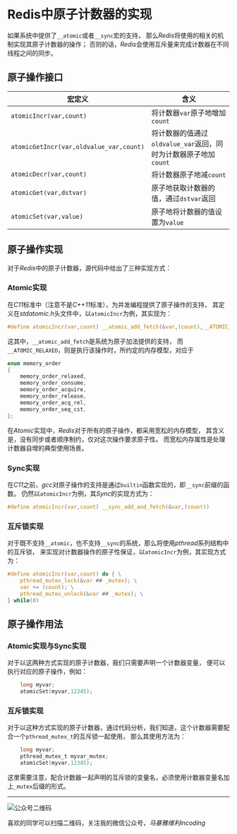 # Redis中原子计数器的实现
如果系统中提供了`__atomic`或者`__sync`宏的支持，
那么*Redis*将使用的相关的机制实现其原子计数器的操作；
否则的话，*Redis*会使用互斥量来完成计数器在不同线程之间的同步。

## 原子操作接口
|宏定义|含义|
|-----|---|
|`atomicIncr(var,count)`|将计数器`var`原子地增加`count`|
|`atomicGetIncr(var,oldvalue_var,count)`|将计数器的值通过`oldvalue_var`返回，同时为计数器原子地加`count`|
|`atomicDecr(var,count)`|将计数器原子地减`count`|
|`atomicGet(var,dstvar)`|原子地获取计数器的值，通过`dstvar`返回|
|`atomicSet(var,value)`|原子地将计数器的值设置为`value`|

## 原子操作实现
对于*Redis*中的原子计数器，源代码中给出了三种实现方式：
### Atomic实现
在*C11*标准中（注意不是*C++11*标准），为并发编程提供了原子操作的支持，
其定义在*stdatomic.h*头文件中，以`atomicIncr`为例，其实现为：
```c
#define atomicIncr(var,count) __atomic_add_fetch(&var,(count),__ATOMIC_RELAXED)
```
这其中，`__atomic_add_fetch`是系统为原子加法提供的支持，
而`__ATOMIC_RELAXED`，则是执行该操作时，所约定的内存模型，对应于
```c
enum memory_order
{
    memory_order_relaxed,
    memory_order_consume,
    memory_order_acquire,
    memory_order_release,
    memory_order_acq_rel,
    memory_order_seq_cst,
};
```
在*Atomic*实现中，*Redis*对于所有的原子操作，都采用宽松的内存模型，
其含义是，没有同步或者顺序制约，仅对这次操作要求原子性。
而宽松内存属性是处理计数器自增的典型使用场景。

### Sync实现
在*C11*之前，*gcc*对原子操作的支持是通过`builtin`函数实现的，即`__sync`前缀的函数。
仍然以`atomicIncr`为例，其*Sync*的实现方式为：
```c
#define atomicIncr(var,count) __sync_add_and_fetch(&var,(count))
```

### 互斥锁实现
对于既不支持`__atomic`，也不支持`__sync`的系统，那么将使用*pthread*系列结构中的互斥锁，
来实现对计数器操作的原子性保证，以`atomicIncr`为例，其实现方式为：
```c
#define atomicIncr(var,count) do { \
    pthread_mutex_lock(&var ## _mutex); \
    var += (count); \
    pthread_mutex_unlock(&var ## _mutex); \
} while(0)
```

## 原子操作用法

### Atomic实现与Sync实现
对于以这两种方式实现的原子计数器，我们只需要声明一个计数器变量，
便可以执行对应的原子操作，例如：
```c
    long myvar;
    atomicSet(myvar,12345);
```

### 互斥锁实现
对于以这种方式实现的原子计数器，通过代码分析，我们知道，这个计数器需要配合一个`pthread_mutex_t`的互斥锁一起使用，
那么其使用方法为：
```c
    long myvar;
    pthread_mutex_t myvar_mutex;
    atomicSet(myvar,12345);
```
这里需要注意，配合计数器一起声明的互斥锁的变量名，必须使用计数器变量名加上`_mutex`后缀的形式。

***
![公众号二维码](https://machiavelli-1301806039.cos.ap-beijing.myqcloud.com/qrcode_for_gh_836beef2355a_344.jpg)

喜欢的同学可以扫描二维码，关注我的微信公众号，*马基雅维利incoding*